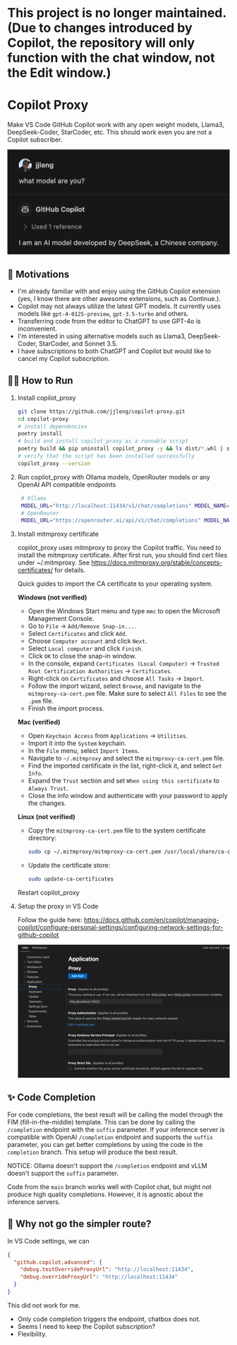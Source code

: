 # This project is no longer maintained. (Due to changes introduced by Copilot, the repository will only function with the chat window, not the Edit window.)

# Copilot Proxy

Make VS Code GitHub Copilot work with any open weight models, Llama3, DeepSeek-Coder, StarCoder, etc.
This should work even you are not a Copilot subscriber.

<div>
  <img src="./docs/what-model-are-you.png" alt="Screenshot - Lennon" max-width="600">
</div>

## 🌟 Motivations
- I'm already familiar with and enjoy using the GitHub Copilot extension (yes, I know there are other awesome extensions, such as Continue.).
- Copilot may not always utilize the latest GPT models. It currently uses models like `gpt-4-0125-preview`, `gpt-3.5-turbo` and others.
- Transferring code from the editor to ChatGPT to use GPT-4o is inconvenient.
- I'm interested in using alternative models such as Llama3, DeepSeek-Coder, StarCoder, and Sonnet 3.5.
- I have subscriptions to both ChatGPT and Copilot but would like to cancel my Copilot subscription.


## 🏃‍♂️ How to Run

1. Install copilot_proxy

    ```bash
    git clone https://github.com/jjleng/copilot-proxy.git
    cd copilot-proxy
    # install dependencies
    poetry install
    # build and install copilot_proxy as a runnable script
    poetry build && pip uninstall copilot_proxy -y && ls dist/*.whl | sort -V | tail -n 1 | xargs pip install
    # verify that the script has been installed successfully
    copilot_proxy --version
    ```

2. Run copilot_proxy with Ollama models, OpenRouter models or any OpenAI API compatible endpoints

   ```bash
    # Ollama
    MODEL_URL="http://localhost:11434/v1/chat/completions" MODEL_NAME="llama3:instruct" MODEL_API_KEY="whatever" copilot_proxy start
    # OpenRouter
    MODEL_URL="https://openrouter.ai/api/v1/chat/completions" MODEL_NAME="deepseek/deepseek-coder" MODEL_API_KEY="YOUR_KEY" copilot_proxy start
   ```

3. Install mitmproxy certificate

   copilot_proxy uses mitmproxy to proxy the Copilot traffic. You need to install the mitmproxy certificate.
   After first run, you should find cert files under ~/.mitmproxy. See https://docs.mitmproxy.org/stable/concepts-certificates/ for details.

   Quick guides to import the CA certificate to your operating system.

   **Windows (not verified)**
   - Open the Windows Start menu and type `mmc` to open the Microsoft Management Console.
   - Go to `File` -> `Add/Remove Snap-in...`.
   - Select `Certificates` and click `Add`.
   - Choose `Computer account` and click `Next`.
   - Select `Local computer` and click `Finish`.
   - Click `OK` to close the snap-in window.
   - In the console, expand `Certificates (Local Computer)` -> `Trusted Root Certification Authorities` -> `Certificates`.
   - Right-click on `Certificates` and choose `All Tasks` -> `Import`.
   - Follow the import wizard, select `Browse`, and navigate to the `mitmproxy-ca-cert.pem` file. Make sure to select `All Files` to see the `.pem` file.
   - Finish the import process.

   **Mac (verified)**
   - Open `Keychain Access` from `Applications` -> `Utilities`.
   - Import it into the `System` keychain.
   - In the `File` menu, select `Import Items`.
   - Navigate to `~/.mitmproxy` and select the `mitmproxy-ca-cert.pem` file.
   - Find the imported certificate in the list, right-click it, and select `Get Info`.
   - Expand the `Trust` section and set `When using this certificate` to `Always Trust`.
   - Close the info window and authenticate with your password to apply the changes.

   **Linux (not verified)**
   - Copy the `mitmproxy-ca-cert.pem` file to the system certificate directory:
     ```bash
     sudo cp ~/.mitmproxy/mitmproxy-ca-cert.pem /usr/local/share/ca-certificates/mitmproxy-ca-cert.crt
     ```

   - Update the certificate store:
     ```bash
     sudo update-ca-certificates
     ```

   Restart copilot_proxy

4. Setup the proxy in VS Code

   Follow the guide here:
   https://docs.github.com/en/copilot/managing-copilot/configure-personal-settings/configuring-network-settings-for-github-copilot
    <div align="center">
      <img src="./docs/proxy.png" alt="Screenshot - Lennon" max-width="600">
    </div>

## ✨ Code Completion
For code completions, the best result will be calling the model through the FIM (fill-in-the-middle) template. This can be done by calling the `/completion` endpoint with the `suffix` parameter. If your inference server is compatible with OpenAI `/completion` endpoint and supports the `suffix` parameter, you can get better completions by using the code in the `completion` branch. This setup will produce the best result.

NOTICE: Ollama doesn't support the `/completion` endpoint and vLLM doesn't support the `suffix` parameter.

Code from the `main` branch works well with Copilot chat, but might not produce high quality completions. However, it is agnostic about the inference servers.

## 🤔 Why not go the simpler route?
In VS Code settings, we can
```json
{
  "github.copilot.advanced": {
    "debug.testOverrideProxyUrl": "http://localhost:11434",
    "debug.overrideProxyUrl": "http://localhost:11434"
  }
}
```

This did not work for me.
- Only code completion triggers the endpoint, chatbox does not.
- Seems I need to keep the Copilot subscription?
- Flexibility.
